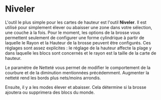 # Niveler

L'outil le plus simple pour les cartes de hauteur est l'outil **Niveler**. Il est utilisé pour simplement élever ou abaisser une zone dans votre sélection, une couche à la fois. Pour le moment, les options de la brosse vous permettent seulement de configurer une forme cylindrique à partir de laquelle le Rayon et la Hauteur de la brosse peuvent être configurés. Ces réglages sont assez explicites : le réglage de la hauteur affecte la plage y dans laquelle les blocs sont concernés et le rayon est la taille de la carte de hauteur.

Le paramètre de Netteté vous permet de modifier le comportement de la courbure et de la diminution mentionnées précédemment. Augmenter la netteté rend les bords plus nets/moins arrondis.

Ensuite, il y a les modes élever et abaisser. Cela détermine si la brosse ajoutera ou supprimera des blocs du monde.